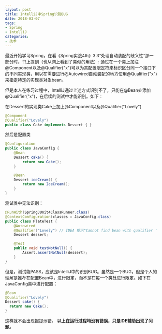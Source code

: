 ```yaml
---
layout: post
title: IntelliJ中Spring识别BUG
date: 2018-03-07
tags: 
- Spring
- IntelliJ
categories: 
- 技术
---
```


最近开始学习Spring，在看《Spring实战4th》3.3“处理自动装配的歧义性”那一部分时，书上提到（也从网上看到了类似的用法）:
通过在一个类上加注@Component以及@Qualifier("x")可以为其配置限定符来标识区分同一个接口下的不同实现类，用以在需要进行@Autowired自动装配的地方使用@Qualifier("x")来指定特定的实现类对象bean。

<!-- more -->

但是本人在练习过程中，IntelliJ通过上述方式识别不了，只能在@Bean处添加@Qualifier("x")，在后续的测试中才能识别。如下：

在Dessert的实现类Cake上加上@Component以及@Qualifier("Lovely")

```java
@Component
@Qualifier("Lovely")
public class Cake implements Dessert { }
```

然后是配置类

```java
@Configuration
public class JavaConfig {
    @Bean
    Dessert cake() {
        return new Cake();
    }

    @Bean
    Dessert iceCream() {
        return new IceCream();
    }
}
```

测试类中无法识别：

```java
@RunWith(SpringJUnit4ClassRunner.class)
@ContextConfiguration(classes = JavaConfig.class)
public class PlateTest {
    @Autowired
    @Qualifier("Lovely") // IDEA 提示"Cannot find bean with qualifier 'Lovely' "
    Dessert dessert;

    @Test
    public void testNotNull() {
        Assert.assertNotNull(dessert);
    }
}
```

但是，测试能PASS，应该是IntelliJ中的识别BUG。虽然是一个BUG，但是个人的理解是推荐在配置Bean中，进行限定，而不是在每一个类处进行限定。如下在JavaConfig类中进行配置：

```java
@Bean
@Qualifier("Lovely")
Dessert cake() {
  return new Cake();
}
```
这样就不会出现报提示错。
**以上在运行过程均没有错误，只是IDE辅助出现了问题。**
